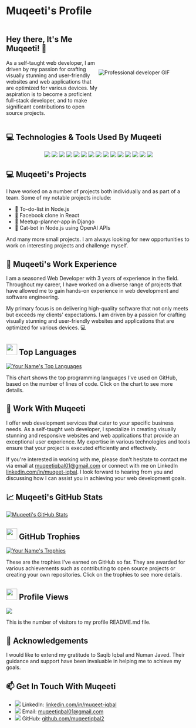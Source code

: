 # Muqeeti's Profile

<div style="display: flex; justify-content: center; align-items: center;">
  <div style="flex: 1;">
    <h2>Hey there, It's Me Muqeeti! 👋</h2>
    <p>As a self-taught web developer, I am driven by my passion for crafting visually stunning and user-friendly websites and web applications that are optimized for various devices. My aspiration is to become a proficient full-stack developer, and to make significant contributions to open source projects.</p>
  </div>
  <div style="flex: 1;">
    <img src="https://media.giphy.com/media/13HgwGsXF0aiGY/giphy.gif" alt="Professional developer GIF">
  </div>
</div>


## 💻 Technologies & Tools Used By Muqeeti
<p align="center">
  <img src="https://img.shields.io/badge/-HTML5-E34F26?style=flat-square&logo=html5&logoColor=white"/> 
  <img src="https://img.shields.io/badge/-CSS3-1572B6?style=flat-square&logo=css3"/> 
  <img src="https://img.shields.io/badge/-Sass-CC6699?style=flat-square&logo=sass&logoColor=white"/> 
  <img src="https://img.shields.io/badge/-JavaScript-black?style=flat-square&logo=javascript"/> 
  <img src="https://img.shields.io/badge/-Django-092E20?style=flat-square&logo=django&logoColor=white"/> 
  <img src="https://img.shields.io/badge/-PHP-777BB4?style=flat-square&logo=php&logoColor=white"/> 
  <img src="https://img.shields.io/badge/-SQL-4479A1?style=flat-square&logo=sql&logoColor=white"/> 
  <img src="https://img.shields.io/badge/-React-black?style=flat-square&logo=react"/> 
  <img src="https://img.shields.io/badge/-Node.js-green?style=flat-square&logo=Node.js"/> 
  <img src="https://img.shields.io/badge/-MongoDB-green?style=flat-square&logo=mongodb"/> 
  <img src="https://img.shields.io/badge/-MySQL-4479A1?style=flat-square&logo=mysql&logoColor=white"/> 
  <img src="https://img.shields.io/badge/-Oracle-F80000?style=flat-square&logo=oracle&logoColor=white"/> 
  <img src="https://img.shields.io/badge/-Git-black?style=flat-square&logo=git"/> 
  <img src="https://img.shields.io/badge/-VS_Code-007ACC?style=flat-square&logo=visual-studio-code"/> 
  <img src="https://img.shields.io/badge/-Bootstrap-563D7C?style=flat-square&logo=bootstrap"/>
</p>

## 💻 Muqeeti's Projects

I have worked on a number of projects both individually and as part of a team. Some of my notable projects include:
- 📝 To-do-list in Node.js
- 📱 Facebook clone in React
- 📅 Meetup-planner-app in Django
- 🤖 Cat-bot in Node.js using OpenAI APIs

And many more small projects. I am always looking for new opportunities to work on interesting projects and challenge myself.

## 💼 Muqeeti's Work Experience

I am a seasoned Web Developer with 3 years of experience in the field. Throughout my career, I have worked on a diverse range of projects that have allowed me to gain hands-on experience in web development and software engineering.

My primary focus is on delivering high-quality software that not only meets but exceeds my clients' expectations. I am driven by a passion for crafting visually stunning and user-friendly websites and applications that are optimized for various devices. 💻

## <img src="https://github.githubassets.com/images/icons/emoji/unicode/1f4d6.png" width="30"> Top Languages

[![Your Name's Top Languages](https://github-readme-stats.vercel.app/api/top-langs/?username=muqeetiqbal2&layout=compact&theme=radical)](https://github.com/muqeetiqbal2)

This chart shows the top programming languages I've used on GitHub, based on the number of lines of code. Click on the chart to see more details.

## 💼 Work With Muqeeti

I offer web development services that cater to your specific business needs. As a self-taught web developer, I specialize in creating visually stunning and responsive websites and web applications that provide an exceptional user experience. My expertise in various technologies and tools ensure that your project is executed efficiently and effectively.

If you're interested in working with me, please don't hesitate to contact me via email at muqeetiqbal01@gmail.com or connect with me on LinkedIn [linkedin.com/in/muqeet-iqbal](https://www.linkedin.com/in/muqeet-iqbal-aa62b724a). I look forward to hearing from you and discussing how I can assist you in achieving your web development goals.

## 📈 Muqeeti's GitHub Stats

[![Muqeeti's GitHub Stats](https://github-readme-stats.vercel.app/api?username=muqeetiqbal2&show_icons=true&hide_border=true&count_private=true&theme=tokyonight)](https://github.com/muqeetiqbal2)

## <img src="https://github.githubassets.com/images/icons/emoji/unicode/1f3c6.png" width="30"> GitHub Trophies

[![Your Name's Trophies](https://github-profile-trophy.vercel.app/?username=muqeetiqbal2&theme=radical)](https://github.com/muqeetiqbal2)

These are the trophies I've earned on GitHub so far. They are awarded for various achievements such as contributing to open source projects or creating your own repositories. Click on the trophies to see more details.

## <img src="https://github.githubassets.com/images/icons/emoji/unicode/1f441.png" width="30"> Profile Views

![](https://komarev.com/ghpvc/?username=yourusername&color=green)

This is the number of visitors to my profile README.md file.

## 🙏 Acknowledgements

I would like to extend my gratitude to Saqib Iqbal and Numan Javed. Their guidance and support have been invaluable in helping me to achieve my goals.

## 📫 Get In Touch With Muqeeti
- <img src="https://img.icons8.com/ios-filled/30/0077b5/linkedin.png"/> LinkedIn: [linkedin.com/in/muqeet-iqbal](https://www.linkedin.com/in/muqeet-iqbal-aa62b724a)
- <img src="https://img.icons8.com/ios-filled/30/0077b5/email.png"/> Email: muqeetiqbal01@gmail.com
- <img src="https://img.icons8.com/ios-filled/30/0077b5/github.png"/> GitHub: [github.com/muqeetiqbal2](https://github.com/muqeetiqbal2)

